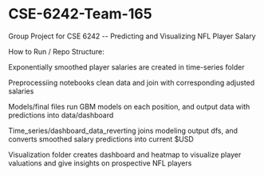 # CSE-6242-Team-165
Group Project for CSE 6242 -- Predicting and Visualizing NFL Player Salary


How to Run / Repo Structure:

Exponentially smoothed player salaries are created in time-series folder

Preprocessiing notebooks clean data and join with corresponding adjusted salaries

Models/final files run GBM models on each position, and output data with predictions into data/dashboard

Time_series/dashboard_data_reverting joins modeling output dfs, and converts smoothed salary predictions into current $USD

Visualization folder creates dashboard and heatmap to visualize player valuations and give insights on prospective NFL players
